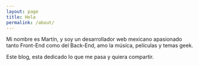 ```yaml
---
layout: page
title: Hola
permalink: /about/
---
```


Mi nombre es Martín, y soy un desarrollador web mexicano apasionado tanto Front-End como del Back-End, amo la música, películas y temas geek.

Este blog, esta dedicado lo que me pasa y quiera compartir.
